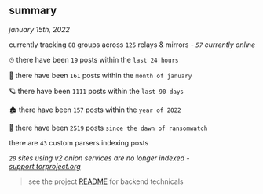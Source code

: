 
## summary
_january 15th, 2022_

currently tracking `88` groups across `125` relays & mirrors - _`57` currently online_

⏲ there have been `19` posts within the `last 24 hours`

🦈 there have been `161` posts within the `month of january`

🪐 there have been `1111` posts within the `last 90 days`

🏚 there have been `157` posts within the `year of 2022`

🦕 there have been `2519` posts `since the dawn of ransomwatch`

there are `43` custom parsers indexing posts

_`20` sites using v2 onion services are no longer indexed - [support.torproject.org](https://support.torproject.org/onionservices/v2-deprecation/)_

> see the project [README](https://github.com/thetanz/ransomwatch#ransomwatch--) for backend technicals
